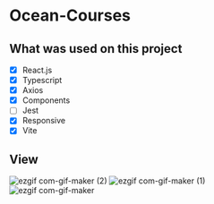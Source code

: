 # Ocean-Courses

## What was used on this project 

- [x] React.js 
- [x] Typescript 
- [x] Axios
- [x] Components
- [ ] Jest 
- [x] Responsive
- [x] Vite

## View 


![ezgif com-gif-maker (2)](https://user-images.githubusercontent.com/60064602/164992474-033adb8e-310f-4b31-a789-474f46441939.gif)
![ezgif com-gif-maker (1)](https://user-images.githubusercontent.com/60064602/164992478-8dd2f990-3616-469b-81d2-8cf8eb76a729.gif)
![ezgif com-gif-maker](https://user-images.githubusercontent.com/60064602/164992481-458b4e7a-452a-48ae-9763-f118dc2eec62.gif)

